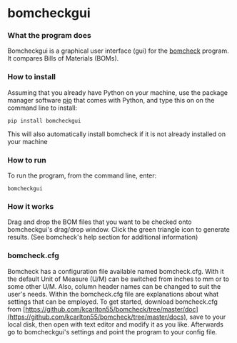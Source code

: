 # bomcheckgui

### **What the program does**

Bomcheckgui is a graphical user interface (gui) for the [bomcheck](https://github.com/kcarlton55/bomcheck "bomcheck's home") program.
It compares Bills of Materials (BOMs).

### **How to install**
Assuming that you already have Python on your machine, use the package
manager software [pip](https://en.wikipedia.org/wiki/Pip_(package_manager))
that comes with Python, and type this on on the command line to install:

`pip install bomcheckgui`

This will also automatically install bomcheck if it is not already installed on
your machine

### **How to run**

To run the program, from the command line, enter:

`bomcheckgui`

### **How it works**

Drag and drop the BOM files that you want to be checked onto bomcheckgui's
drag/drop window.  Click the green triangle icon to generate results.
(See bomcheck's help section for additional information)

### **bomcheck.cfg**
Bomcheck has a configuration file available named bomcheck.cfg.  With it the
default Unit of Measure (U/M) can be switched from inches to mm or to some
other U/M.  Also, column header names can be changed to suit the user's needs.
Within the bomcheck.cfg file are explanations about what settings that can be
employed.  To get started, download bomcheck.cfg from
[https://github.com/kcarlton55/bomcheck/tree/master/doc](https://github.com/kcarlton55/bomcheck/tree/master/docs),
save to your local disk, then open with text editor and modify it as you like.
Afterwards go to bomcheckgui's settings and point the program to your config
file.